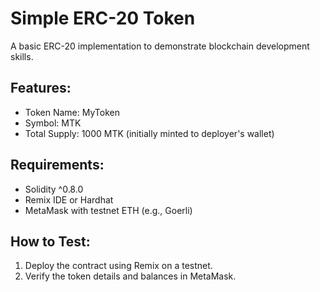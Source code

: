 # Simple ERC-20 Token

A basic ERC-20 implementation to demonstrate blockchain development skills.

## Features:
- Token Name: MyToken
- Symbol: MTK
- Total Supply: 1000 MTK (initially minted to deployer's wallet)

## Requirements:
- Solidity ^0.8.0
- Remix IDE or Hardhat
- MetaMask with testnet ETH (e.g., Goerli)

## How to Test:
1. Deploy the contract using Remix on a testnet.
2. Verify the token details and balances in MetaMask.
